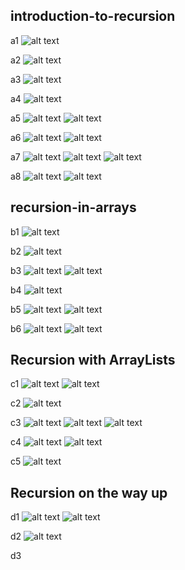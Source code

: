 ## introduction-to-recursion

a1
![alt text]({3BC89D88-B325-4CC3-A31D-FA1CB421DD61}.png)

a2
![alt text]({798E766D-1185-41A2-B3D4-D50915DE3753}.png)

a3
![alt text]({7607E9FB-D8CB-4603-A940-8459360AC4C6}.png)

a4
![alt text]({0E8F39AA-A2F4-4382-88F7-7ED897CE73DC}.png)

a5
![alt text]({F2A74F67-D2CD-4A45-BAC4-88F44E8D96F8}.png)
![alt text]({CAA9EA96-8E81-4C1F-963E-EED8E418BA27}.png)

a6
![alt text]({5F7D66CA-1829-4F5B-B7F3-80FB0A328DA4}.png)
![alt text]({066DB3B7-BB69-4D2C-92EB-304CCCF85CB0}.png)

a7
![alt text]({B7E0E434-0181-4009-8E75-A7B8CFFA626A}.png)
![alt text]({4D9D28DA-1C8E-4E65-9C55-4932FD4EC88F}.png)
![alt text]({9DFD40F6-8E2D-4F31-8002-3BC7067A144C}.png)

a8
![alt text]({63ABEA93-00E0-4A06-9247-AC7B2A02027B}.png)
![alt text]({7B7C686F-E60E-475B-9F6D-8B4C326AFD63}.png)



## recursion-in-arrays

b1
![alt text]({2EE181CB-2D8F-4C9B-9FD9-DA84170551DB}.png)

b2
![alt text]({DD299F96-A6CA-4093-88AE-D267FAA0B325}.png)

b3
![alt text]({EDEA528C-2FFA-444A-85B5-EA5F45AC6707}.png)
![alt text]({662FE0AF-7D56-4174-A002-9A8C8086EC89}.png)

b4
![alt text]({6C39F943-3793-44DD-A201-1C11A5846CA2}.png)

b5
![alt text]({99ED537A-00F1-48D3-AB10-AECEDF30109E}.png)
![alt text]({B09BB711-1266-4F1E-9458-91A1FDF1DFD0}.png)

b6
![alt text]({3A572FBA-381D-4157-B579-DAC5A17F3989}.png)
![alt text]({73A0B7B4-3C88-44E7-92B0-C5BEAB4354BD}.png)


## Recursion with ArrayLists

c1
![alt text]({E66CCD14-B39F-4134-AAE9-6CA4439BCD90}.png)
![alt text]({F72B9FB3-D593-4A74-91A1-721AD34F88B3}.png)

c2
![alt text]({59D1C2C6-B1CC-4029-A319-395AD0A2EB83}.png)

c3
![alt text]({DE4D6A7A-8323-416E-BFBB-234ED35280B1}.png)
![alt text]({F511F5C1-D069-45B4-AA40-F614A00514BD}.png)
![alt text]({C843CD99-97DC-43FE-8B24-0F06C1A7D055}.png)

c4
![alt text]({801C4C11-B828-444B-8514-B3F14CD5908E}.png)
![alt text]({4D734508-94D5-4698-B2A7-07E9C5D2F657}.png)

c5
![alt text]({E567F4E9-F0C9-42B1-9D4E-DB5BE5F23C05}.png)


## Recursion on the way up

d1
![alt text]({1383161C-D415-402B-B2E1-C73E954A31E1}.png)
![alt text]({FE6E30D1-2215-4F41-93E8-E8659A29C0D2}.png)

d2
![alt text]({7EF4D734-8E6D-4486-8C22-FA46CC4A1C7B}.png)

d3
